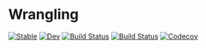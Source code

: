 # Wrangling

[![Stable](https://img.shields.io/badge/docs-stable-blue.svg)](https://invenia.github.io/Wrangling.jl/stable)
[![Dev](https://img.shields.io/badge/docs-dev-blue.svg)](https://invenia.github.io/Wrangling.jl/dev)
[![Build Status](https://travis-ci.com/invenia/Wrangling.jl.svg?branch=master)](https://travis-ci.com/invenia/Wrangling.jl)
[![Build Status](https://ci.appveyor.com/api/projects/status/github/invenia/Wrangling.jl?svg=true)](https://ci.appveyor.com/project/invenia/Wrangling-jl)
[![Codecov](https://codecov.io/gh/invenia/Wrangling.jl/branch/master/graph/badge.svg)](https://codecov.io/gh/invenia/Wrangling.jl)
